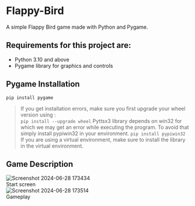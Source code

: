 # Flappy-Bird
A simple Flappy Bird game made with Python and Pygame. <br>

## Requirements for this project are:
+ Python 3.10 and above
+ Pygame library for graphics and controls

## Pygame Installation
    pip install pygame

> If you get installation errors, make sure you first upgrade your wheel version using :  
`pip install --upgrade wheel`
> Pyttsx3 library depends on win32 for which we may get an error while executing the program. To avoid that simply install pypiwin32 in your environment.
` pip install pypiwin32 `
> If you are using a virtual environment, make sure to install the library in the virtual environment.


## Game Description
![Screenshot 2024-06-28 173434](https://github.com/aaradhy25tiwari/Flappy-Bird/assets/126463600/f9418bf3-7f5c-48d8-8605-704927b9ded8) 
<br>
Start screen
<br>
![Screenshot 2024-06-28 173514](https://github.com/aaradhy25tiwari/Flappy-Bird/assets/126463600/2e5357b1-9011-40bc-b4c6-72fdd024a2d1)
<br>
Gameplay
